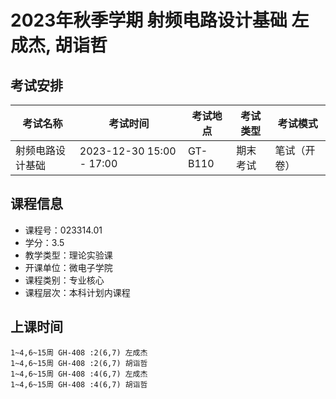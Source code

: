 # 2023年秋季学期 射频电路设计基础 左成杰, 胡诣哲




## 考试安排

| 考试名称 | 考试时间 | 考试地点 | 考试类型 | 考试模式 |
| -------- | -------- | -------- | -------- | -------- |
| 射频电路设计基础 | 2023-12-30 15:00 - 17:00 | GT-B110 | 期末考试 | 笔试（开卷） |





## 课程信息

- 课程号：023314.01
- 学分：3.5
- 教学类型：理论实验课
- 开课单位：微电子学院
- 课程类别：专业核心
- 课程层次：本科计划内课程

## 上课时间

```
1~4,6~15周 GH-408 :2(6,7) 左成杰
1~4,6~15周 GH-408 :2(6,7) 胡诣哲
1~4,6~15周 GH-408 :4(6,7) 左成杰
1~4,6~15周 GH-408 :4(6,7) 胡诣哲
```

